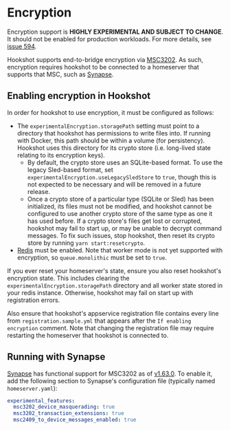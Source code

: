 Encryption
==========

<section class="warning">
Encryption support is <strong>HIGHLY EXPERIMENTAL AND SUBJECT TO CHANGE</strong>. It should not be enabled for production workloads.
For more details, see <a href="https://github.com/matrix-org/matrix-hookshot/issues/594">issue 594</a>.
</section>

Hookshot supports end-to-bridge encryption via [MSC3202](https://github.com/matrix-org/matrix-spec-proposals/pull/3202). As such, encryption requires hookshot to be connected to a homeserver that supports that MSC, such as [Synapse](#running-with-synapse).

## Enabling encryption in Hookshot

In order for hookshot to use encryption, it must be configured as follows:
- The `experimentalEncryption.storagePath` setting must point to a directory that hookshot has permissions to write files into. If running with Docker, this path should be within a volume (for persistency). Hookshot uses this directory for its crypto store (i.e. long-lived state relating to its encryption keys).
    - By default, the crypto store uses an SQLite-based format. To use the legacy Sled-based format, set `experimentalEncryption.useLegacySledStore` to `true`, though this is not expected to be necessary and will be removed in a future release.
    - Once a crypto store of a particular type (SQLite or Sled) has been initialized, its files must not be modified, and hookshot cannot be configured to use another crypto store of the same type as one it has used before. If a crypto store's files get lost or corrupted, hookshot may fail to start up, or may be unable to decrypt command messages. To fix such issues, stop hookshot, then reset its crypto store by running `yarn start:resetcrypto`.
- [Redis](./workers.md) must be enabled. Note that worker mode is not yet supported with encryption, so `queue.monolithic` must be set to `true`.

If you ever reset your homeserver's state, ensure you also reset hookshot's encryption state. This includes clearing the `experimentalEncryption.storagePath` directory and all worker state stored in your redis instance. Otherwise, hookshot may fail on start up with registration errors.

Also ensure that hookshot's appservice registration file contains every line from `registration.sample.yml` that appears after the `If enabling encryption` comment. Note that changing the registration file may require restarting the homeserver that hookshot is connected to.

## Running with Synapse

[Synapse](https://github.com/matrix-org/synapse/) has functional support for MSC3202 as of [v1.63.0](https://github.com/matrix-org/synapse/releases/tag/v1.63.0). To enable it, add the following section to Synapse's configuration file (typically named `homeserver.yaml`):

```yaml
experimental_features:
  msc3202_device_masquerading: true
  msc3202_transaction_extensions: true
  msc2409_to_device_messages_enabled: true
```
